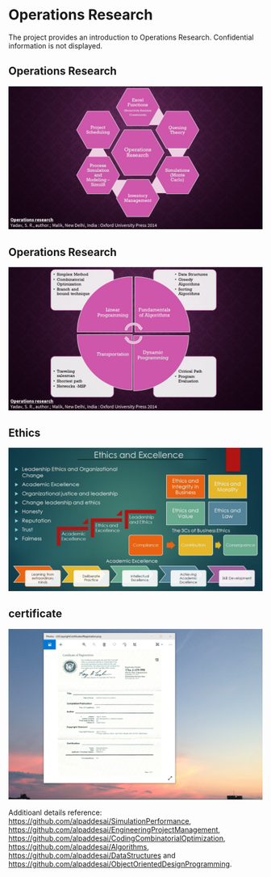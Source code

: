 # Operations Research

The project provides an introduction to Operations Research. Confidential information is not displayed.

## Operations Research
![image](OperationsResearchI.jpg)

## Operations Research
![image](OperationsResearchII.jpg)

## Ethics
![image](Ethics.jpg)

## certificate
![image](USCopyrightCertificate.png)

Additioanl details reference: https://github.com/alpaddesai/SimulationPerformance, https://github.com/alpaddesai/EngineeringProjectManagement,  https://github.com/alpaddesai/CodingCombinatorialOptimization, https://github.com/alpaddesai/Algorithms, https://github.com/alpaddesai/DataStructures and https://github.com/alpaddesai/ObjectOrientedDesignProgramming.

